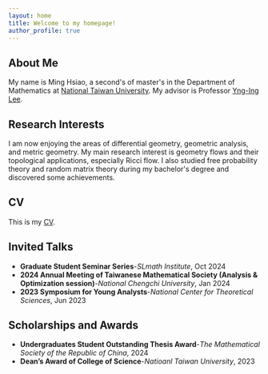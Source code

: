 ```yaml
---
layout: home
title: Welcome to my homepage!
author_profile: true
---
```

## About Me
My name is Ming Hsiao, a second's of master's in the Department of Mathematics at [National Taiwan University](https://www.ntu.edu.tw/english/). My advisor is Professor [Yng-Ing Lee](https://www.math.ntu.edu.tw/en/entity_people/entity_people/21459).
## Research Interests
I am now enjoying the areas of differential geometry, geometric analysis, and metric geometry. My main research interest is geometry flows and their topological applications, especially Ricci flow. I also studied free probability theory and random matrix theory during my bachelor's degree and discovered some achievements.
## CV
This is my [CV](/CV.pdf).

<!--## Publications and Preprints
TBD-->
## Invited Talks
- **Graduate Student Seminar Series**-*SLmath Institute*, Oct 2024
- **2024 Annual Meeting of Taiwanese Mathematical Society (Analysis & Optimization session)**-*National Chengchi University*, Jan 2024
-	**2023 Symposium for Young Analysts**-*National Center for Theoretical Sciences*, Jun 2023
	
<!--## Notes
TBD-->

## Scholarships and Awards
- **Undergraduates Student Outstanding Thesis Award**-*The Mathematical Society of the Republic of China*, 2024
- **Dean’s Award of College of Science**-*Natioanl Taiwan University*, 2023
